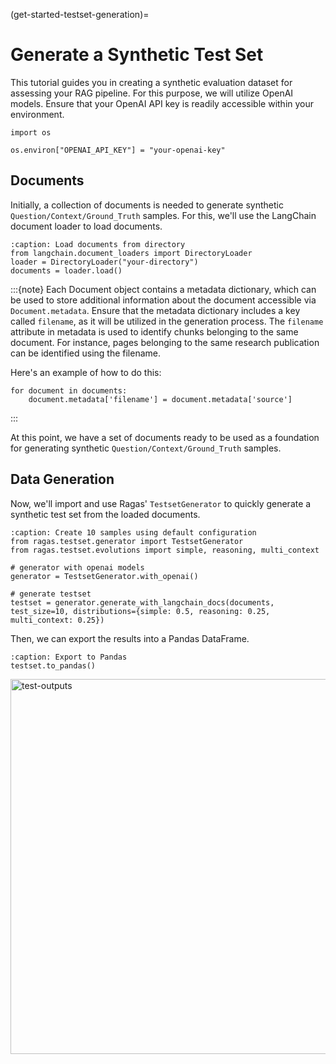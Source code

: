 (get-started-testset-generation)=
# Generate a Synthetic Test Set

This tutorial guides you in creating a synthetic evaluation dataset for assessing your RAG pipeline. For this purpose, we will utilize OpenAI models. Ensure that your OpenAI API key is readily accessible within your environment.

```{code-block} python
import os

os.environ["OPENAI_API_KEY"] = "your-openai-key"
```

## Documents

Initially, a collection of documents is needed to generate synthetic `Question/Context/Ground_Truth` samples. For this, we'll use the LangChain document loader to load documents.

```{code-block} python
:caption: Load documents from directory
from langchain.document_loaders import DirectoryLoader
loader = DirectoryLoader("your-directory")
documents = loader.load()
```

:::{note}
Each Document object contains a metadata dictionary, which can be used to store additional information about the document accessible via `Document.metadata`. Ensure that the metadata dictionary includes a key called `filename`, as it will be utilized in the generation process. The `filename` attribute in metadata is used to identify chunks belonging to the same document. For instance, pages belonging to the same research publication can be identified using the filename.

Here's an example of how to do this:

```{code-block} python
for document in documents:
    document.metadata['filename'] = document.metadata['source']
```
:::

At this point, we have a set of documents ready to be used as a foundation for generating synthetic `Question/Context/Ground_Truth` samples.

## Data Generation

Now, we'll import and use Ragas' `TestsetGenerator` to quickly generate a synthetic test set from the loaded documents.

```{code-block} python
:caption: Create 10 samples using default configuration
from ragas.testset.generator import TestsetGenerator
from ragas.testset.evolutions import simple, reasoning, multi_context

# generator with openai models
generator = TestsetGenerator.with_openai()

# generate testset
testset = generator.generate_with_langchain_docs(documents, test_size=10, distributions={simple: 0.5, reasoning: 0.25, multi_context: 0.25})
```

Then, we can export the results into a Pandas DataFrame.

```{code-block} python
:caption: Export to Pandas
testset.to_pandas()
```
<p align="left">
<img src="../_static/imgs/testset_output.png" alt="test-outputs" width="800" height="600" />
</p>